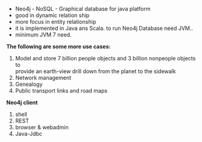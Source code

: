 * Neo4j - NoSQL - Graphical database for java platform
* good in dynamic relation ship 
* more focus in entity relationship
* it is implemented in Java ans Scala. to run Neo4j Database need JVM..
* minimum JVM 7 need.

**The following are some more use cases:**

1. Model and store 7 billion people objects and 3 billion nonpeople objects to  
   provide an earth-view drill down from the planet to the sidewalk
2. Network management
3. Genealogy
4. Public transport links and road maps

**Neo4j client**

1. shell
2. REST
3. browser & webadmin
4. Java-Jdbc



